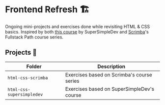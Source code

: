 # Frontend Refresh 🏗️

Ongoing mini-projects and exercises done while revisiting HTML & CSS basics.
Inspired by
both [this course](https://www.youtube.com/watch?v=G3e-cpL7ofc&list=PLEPye7A7EcQZrT3VSBb7jtxnxIfY3yyG6&index=3)
by SuperSimpleDev and [Scrimba](https://scrimba.com)'s Fullstack Path course
series.

## Projects 📌

| Folder                    | Description                                |
|---------------------------|--------------------------------------------|
| `html-css-scrimba`        | Exercises based on Scrimba's course series |
| `html-css-supersimpledev` | Exercises based on SuperSimpleDev's course |